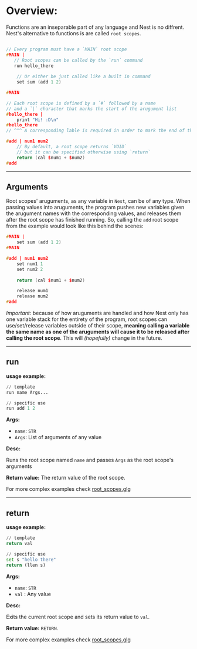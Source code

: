 # Overview:
Functions are an inseparable part of any language and Nest is no diffrent. Nest's alternative to functions is are called `root scopes`.

```cpp

// Every program must have a `MAIN` root scope
#MAIN |
   // Root scopes can be called by the `run` command
   run hello_there 
    
    // Or either be just called like a built in command
    set sum (add 1 2)

#MAIN

// Each root scope is defined by a `#` followed by a name
// and a `|` character that marks the start of the arugument list
#hello_there |
    print "Hi! :D\n"
#hello_there
// ^^^ A corresponding lable is required in order to mark the end of the root scope 

#add | num1 num2
    // By default, a root scope returns `VOID` 
    // but it can be specified otherwise using `return`
    return (cal $num1 + $num2)
#add
```

___
## **Arguments**

Root scopes' aruguments, as any variable in `Nest`, can be of any type. When passing values into aruguments, the program pushes new variables given the arugument names with the corresponding values, and releases them after the root scope has finished running. So, calling the `add` root scope from the example would look like this behind the scenes:

```Cpp
#MAIN |
    set sum (add 1 2)
#MAIN

#add | num1 num2
    set num1 1
    set num2 2
    
    return (cal $num1 + $num2)

    release num1
    release num2
#add
```
*Important:* because of how aruguments are handled and how Nest only has one variable stack for the entirety of the program, root scopes can use/set/release variables outside of their scope, **meaning calling a variable the same name as one of the aruguments will cause it to be released after calling the root scope**. This will *(hopefully)* change in the future.


___
## **run**

**usage example:**
```Python
// template
run name Args...

// specific use
run add 1 2
```
    

**Args:**

* `name`: `STR`
* `Args`:  List of arguments of any value


**Desc:**

Runs the root scope named `name` and passes `Args` as the root scope's arguments

**Return value:** The return value of the root scope.


For more complex examples check [root_scopes.glg](../root_scopes.glg)

___
## **return**

**usage example:**
```Python
// template
return val

// specific use
set s "hello there"
return (llen s)
```
    

**Args:**

* `name`: `STR`
* `val` : Any value


**Desc:**

Exits the current root scope and sets its return value to `val`.

**Return value:** `RETURN`.


For more complex examples check [root_scopes.glg](../root_scopes.glg)
